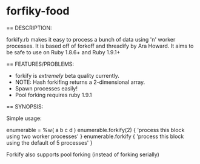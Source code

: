 # forfiky-food

== DESCRIPTION:

  forkify.rb makes it easy to process a bunch of data using 'n'
  worker processes. It is based off of forkoff and threadify by Ara Howard.
  It aims to be safe to use on Ruby 1.8.6+ and Ruby 1.9.1+

== FEATURES/PROBLEMS:

* forkify is _extremely_ beta quality currently.
* NOTE: Hash forkifing returns a 2-dimensional array.
* Spawn processes easily!
* Pool forking requires ruby 1.9.1

== SYNOPSIS:

  Simple usage:

  enumerable = %w( a b c d )
  enumerable.forkify(2) { 'process this block using two worker processes' }
  enumerable.forkify    { 'process this block using the default of 5 processes' }


  Forkify also supports pool forking (instead of forking serially)
